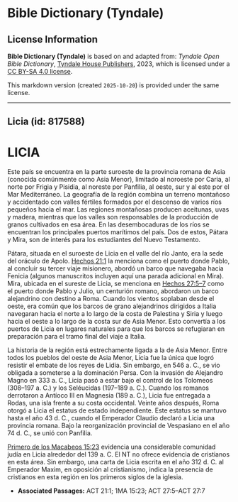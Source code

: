 # Bible Dictionary (Tyndale)

## License Information

**Bible Dictionary (Tyndale)** is based on and adapted from: _Tyndale Open Bible Dictionary_, [Tyndale House Publishers](https://tyndaleopenresources.com/), 2023, which is licensed under a [CC BY-SA 4.0 license](https://creativecommons.org/licenses/by-sa/4.0/legalcode.en).

This markdown version (created `2025-10-20`) is provided under the same license.



--------------------------------

## Licia (id: 817588)

LICIA
=====

Este país se encuentra en la parte suroeste de la provincia romana de Asia (conocida comúnmente como Asia Menor), limitado al noroeste por Caria, al norte por Frigia y Pisidia, al noreste por Panfilia, al oeste, sur y al este por el Mar Mediterráneo. La geografía de la región combina un terreno montañoso y accidentado con valles fértiles formados por el descenso de varios ríos pequeños hacia el mar. Las regiones montañosas producen aceitunas, uvas y madera, mientras que los valles son responsables de la producción de granos cultivados en esa área. En las desembocaduras de los ríos se encuentran los principales puertos marítimos del país. Dos de estos, Pátara y Mira, son de interés para los estudiantes del Nuevo Testamento.

Pátara, situada en el suroeste de Licia en el valle del río Janto, era la sede del oráculo de Apolo. [Hechos 21:1](https://ref.ly/Acts21:1) la menciona como el puerto donde Pablo, al concluir su tercer viaje misionero, abordó un barco que navegaba hacia Fenicia (algunos manuscritos incluyen aquí una parada adicional en Mira). Mira, ubicada en el sureste de Licia, se menciona en [Hechos 27:5–7](https://ref.ly/Acts27:5-Acts27:7) como el puerto donde Pablo y Julio, un centurión romano, abordaron un barco alejandrino con destino a Roma. Cuando los vientos soplaban desde el oeste, era común que los barcos de grano alejandrinos dirigidos a Italia navegaran hacia el norte a lo largo de la costa de Palestina y Siria y luego hacia el oeste a lo largo de la costa sur de Asia Menor. Esto convertía a los puertos de Licia en lugares naturales para que los barcos se refugiaran en preparación para el tramo final del viaje a Italia.

La historia de la región está estrechamente ligada a la de Asia Menor. Entre todos los pueblos del oeste de Asia Menor, Licia fue la única que logró resistir el embate de los reyes de Lidia. Sin embargo, en 546 a. C., se vio obligada a someterse a la dominación Persa. Con la invasión de Alejandro Magno en 333 a. C., Licia pasó a estar bajo el control de los Tolomeos (308–197 a. C.) y los Seléucidas (197–189 a. C.). Cuando los romanos derrotaron a Antíoco III en Magnesia (189 a. C.), Licia fue entregada a Rodas, una isla frente a su costa occidental. Veinte años después, Roma otorgó a Licia el estatus de estado independiente. Este estatus se mantuvo hasta el año 43 d. C., cuando el Emperador Claudio declaró a Licia una provincia romana. Bajo la reorganización provincial de Vespasiano en el año 74 d. C., se unió con Panfilia.

[Primero de los Macabeos 15:23](https://ref.ly/1Macc15:23) evidencia una considerable comunidad judía en Licia alrededor del 139 a. C. El NT no ofrece evidencia de cristianos en esta área. Sin embargo, una carta de Licia escrita en el año 312 d. C. al Emperador Maxim, en oposición al cristianismo, indica la presencia de cristianos en esta región en los primeros siglos de la iglesia.

* **Associated Passages:** ACT 21:1; 1MA 15:23; ACT 27:5–ACT 27:7

